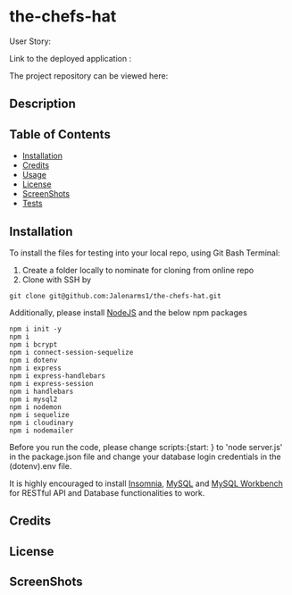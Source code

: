 # the-chefs-hat

User Story:

Link to the deployed application : 

The project repository can be viewed here:

## Description


## Table of Contents

- [Installation](#installation)
- [Credits](#credits)
- [Usage](#usage)
- [License](#license)
- [ScreenShots](#screenshots)
- [Tests](#tests)

## Installation

To install the files for testing into your local repo, using Git Bash Terminal:

1) Create a folder locally to nominate for cloning from online repo
2) Clone with SSH by

```GitBash Commands
git clone git@github.com:Jalenarms1/the-chefs-hat.git 
```
Additionally, please install [NodeJS](https://nodejs.org/en/) and the below npm packages

```Terminal Commands
npm i init -y
npm i
npm i bcrypt
npm i connect-session-sequelize
npm i dotenv
npm i express
npm i express-handlebars
npm i express-session
npm i handlebars
npm i mysql2
npm i nodemon
npm i sequelize
npm i cloudinary
npm i nodemailer
 ```
 Before you run the code, please change scripts:{start: } to 'node server.js' in the package.json file and change your database login credentials in the (dotenv).env file.

It is highly encouraged to install [Insomnia](https://insomnia.rest/), [MySQL](https://www.mysql.com/products/community/) and [MySQL Workbench](https://dev.mysql.com/downloads/workbench/) for RESTful API and Database functionalities to work.

## Credits


## License

## ScreenShots

